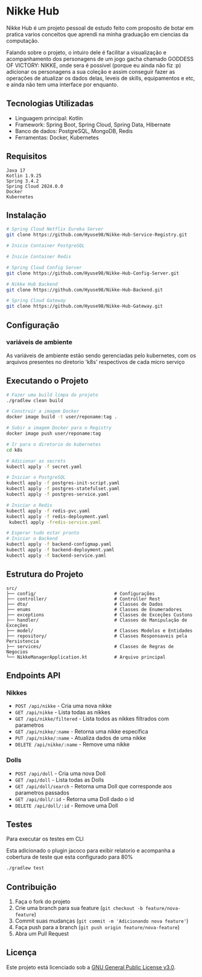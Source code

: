 # Nikke Hub

Nikke Hub é um projeto pessoal de estudo feito com proposito de botar em pratica varios conceitos que aprendi na minha graduação em ciencias da computação.

Falando sobre o projeto, o intuiro dele é facilitar a visualização e acompanhamento dos personagens de um jogo gacha chamado GODDESS OF VICTORY: NIKKE, onde sera é possivel (porque eu ainda não fiz :p) adicionar os personagens a sua coleção e assim conseguir fazer as operações de atualizar os dados delas, leveis de skills, equipamentos e etc, e ainda não tem uma interface por enquanto. 

## Tecnologias Utilizadas

- Linguagem principal: Kotlin
- Framework: Spring Boot, Spring Cloud, Spring Data, Hibernate
- Banco de dados: PostgreSQL, MongoDB, Redis
- Ferramentas: Docker, Kubernetes
## Requisitos

```
Java 17
Kotlin 1.9.25
Spring 3.4.2
Spring Cloud 2024.0.0
Docker
Kubernetes
```

## Instalação

```bash
# Spring Cloud Netflix Eureka Server
git clone https://github.com/Hyuse98/Nikke-Hub-Service-Registry.git

# Inicie Container PostgreSQL

# Inicie Container Redis

# Spring Cloud Config Server
git clone https://github.com/Hyuse98/Nikke-Hub-Config-Server.git

# Nikke Hub Backend
git clone https://github.com/Hyuse98/Nikke-Hub-Backend.git

# Spring Cloud Gateway
git clone https://github.com/Hyuse98/Nikke-Hub-Gateway.git
```

## Configuração

### variáveis de ambiente

As variáveis de ambiente estão sendo gerenciadas pelo kubernetes, com os arquivos presentes no diretorio 'k8s' respectivos de cada micro serviço

## Executando o Projeto

```bash
# Fazer uma build limpa do projeto
./gradlew clean build

# Construir a imagem Docker
docker image build -t user/reponame:tag .

# Subir a imagem Docker para o Registry
docker image push user/reponame:tag

# Ir para o diretorio do kubernetes
cd k8s

# Adicionar as secrets
kubectl apply -f secret.yaml

# Iniciar o PostgreSQL
kubectl apply -f postgres-init-script.yaml
kubectl apply -f postgres-statefulset.yaml
kubectl apply -f postgres-service.yaml

# Iniciar o Redis
kubectl apply -f redis-pvc.yaml
kubectl apply -f redis-deployment.yaml
 kubectl apply -fredis-service.yaml

# Esperar tudo estar pronto
# Iniciar o Backend
kubectl apply -f backend-configmap.yaml
kubectl apply -f backend-deployment.yaml
kubectl apply -f backend-service.yaml
```

## Estrutura do Projeto

```
src/
├── config/                             # Configurações
├── controller/                         # Controller Rest
├── dto/                                # Classes de Dados
├── enums                               # Classes de Enumeradores
├── exceptions                          # Classes de Exceções Custons
├── handler/                            # Classes de Manipulação de Exceções
├── model/                              # Classes Modelos e Entidades
├── repository/                         # Classes Responsaveis pela Persistencia
├── services/                           # Classes de Regras de Negocios
└── NikkeManagerApplication.kt          # Arquivo principal
```

## Endpoints API

### Nikkes

- `POST /api/nikke`             - Cria uma nova nikke
- `GET /api/nikke`              - Lista todas as nikkes
- `GET /api/nikke/filtered`     - Lista todos as nikkes filtrados com parametros
- `GET /api/nikke/:name`        - Retorna uma nikke específica
- `PUT /api/nikke/:name`        - Atualiza dados de uma nikke
- `DELETE /api/nikke/:name`     - Remove uma nikke

### Dolls

- `POST /api/doll`              - Cria uma nova Doll
- `GET /api/doll`               - Lista todas as Dolls
- `GET /api/doll/search`        - Retorna uma Doll que corresponde aos parametros passados
- `GET /api/doll/:id`           - Retorna uma Doll dado o id
- `DELETE /api/doll/:id`        - Remove uma Doll

## Testes

Para executar os testes em CLI

Esta adicionado o plugin jacoco para exibir relatorio e acompanha a cobertura de teste que esta configurado para 80%
```bash
./gradlew test
```

## Contribuição

1. Faça o fork do projeto
2. Crie uma branch para sua feature (`git checkout -b feature/nova-feature`)
3. Commit suas mudanças (`git commit -m 'Adicionando nova feature'`)
4. Faça push para a branch (`git push origin feature/nova-feature`)
5. Abra um Pull Request

## Licença

Este projeto está licenciado sob a [GNU General Public License v3.0](LICENSE.md).